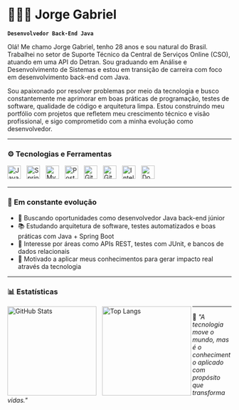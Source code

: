 # 👨🏻‍💻 Jorge Gabriel

**`Desenvolvedor Back-End Java`**

Olá! Me chamo Jorge Gabriel, tenho 28 anos e sou natural do Brasil. Trabalhei no setor de Suporte Técnico da Central de Serviços Online (CSO), atuando em uma API do Detran. Sou graduando em Análise e Desenvolvimento de Sistemas e estou em transição de carreira com foco em desenvolvimento back-end com Java.  

Sou apaixonado por resolver problemas por meio da tecnologia e busco constantemente me aprimorar em boas práticas de programação, testes de software, qualidade de código e arquitetura limpa. Estou construindo meu portfólio com projetos que refletem meu crescimento técnico e visão profissional, e sigo comprometido com a minha evolução como desenvolvedor.

---

### ⚙️ Tecnologias e Ferramentas

<img 
    align="left" 
    alt="Java"
    title="Java" 
    width="30px" 
    style="padding-right: 10px;" 
    src="https://cdn.jsdelivr.net/gh/devicons/devicon@latest/icons/java/java-original.svg" 
/>
<img 
    align="left" 
    alt="Spring Boot"
    title="Spring Boot" 
    width="30px" 
    style="padding-right: 10px;" 
    src="https://cdn.jsdelivr.net/gh/devicons/devicon@latest/icons/spring/spring-original.svg" 
/>
<img 
    align="left" 
    alt="MySQL"
    title="MySQL" 
    width="30px" 
    style="padding-right: 10px;" 
    src="https://cdn.jsdelivr.net/gh/devicons/devicon@latest/icons/mysql/mysql-original.svg" 
/>
<img 
    align="left" 
    alt="PostgreSQL"
    title="PostgreSQL" 
    width="30px" 
    style="padding-right: 10px;" 
    src="https://cdn.jsdelivr.net/gh/devicons/devicon@latest/icons/postgresql/postgresql-original.svg" 
/>
<img 
    align="left" 
    alt="Git" 
    title="Git"
    width="30px" 
    style="padding-right: 10px;" 
    src="https://cdn.jsdelivr.net/gh/devicons/devicon@latest/icons/git/git-original.svg" 
/>
<img 
    align="left" 
    alt="GitHub"
    title="GitHub"
    width="30px"
    style="padding-right: 10px;"
    src="https://cdn.jsdelivr.net/gh/devicons/devicon@latest/icons/github/github-original.svg"
/>
<img 
    align="left" 
    alt="IntelliJ"
    title="IntelliJ IDEA"
    width="30px"
    style="padding-right: 10px;"
    src="https://cdn.jsdelivr.net/gh/devicons/devicon@latest/icons/intellij/intellij-original.svg"
/>
<img 
    align="left" 
    alt="Docker"
    title="Docker"
    width="30px"
    style="padding-right: 10px;"
    src="https://cdn.jsdelivr.net/gh/devicons/devicon@latest/icons/docker/docker-original.svg"
/>

<br/>
<br/>

---

### 🚀 Em constante evolução

- 🎯 Buscando oportunidades como desenvolvedor Java back-end júnior  
- 📚 Estudando arquitetura de software, testes automatizados e boas práticas com Java + Spring Boot  
- 💼 Interesse por áreas como APIs REST, testes com JUnit, e bancos de dados relacionais  
- 🌱 Motivado a aplicar meus conhecimentos para gerar impacto real através da tecnologia  

---

### 📊 Estatísticas

<p>
  <img 
    align="left" 
    alt="GitHub Stats" 
    height="200" 
    style="padding-right: 10px;" 
    src="https://github-readme-stats.vercel.app/api?username=Jorge-Gabriel97&show_icons=true&theme=tokyonight&include_all_commits=true&locale=pt-br" 
  />

<img 
      align="left" 
      alt="Top Langs" 
      height="200" 
      src="https://github-readme-stats.vercel.app/api/top-langs/?Jorge-Gabriel97-github&theme=tokyonight&layout=compact&custom_title=Tecnologias&langs_count=8" 
  />
</p>

---


🧠 *"A tecnologia move o mundo, mas é o conhecimento aplicado com propósito que transforma vidas."*
